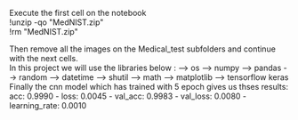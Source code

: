 Execute the first cell on the notebook  
!unzip -qo "MedNIST.zip"  
!rm "MedNIST.zip"  
  
Then remove all the images on the Medical_test subfolders and continue with the next cells.  
In this project we will use the libraries below :
--> os 
--> numpy
--> pandas
--> random 
--> datetime
--> shutil
--> math
--> matplotlib
--> tensorflow keras
Finally the cnn model which has trained with 5 epoch gives us thses results:  
acc: 0.9990 - loss: 0.0045 - val_acc: 0.9983 - val_loss: 0.0080 - learning_rate: 0.0010
